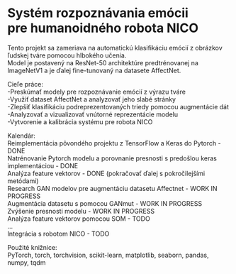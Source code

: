 # Systém rozpoznávania emócii pre humanoidného robota NICO  
Tento projekt sa zameriava na automatickú klasifikáciu emócií z obrázkov ľudskej tváre pomocou hlbokého učenia.  
Model je postavený na ResNet-50 architektúre predtrénovanej na ImageNetV1 a je ďalej fine-tunovaný na datasete AffectNet.  
  
Cieľe práce:  
-Preskúmať modely pre rozpoznávanie emócií z výrazu tváre  
-Využiť dataset AffectNet a analyzovať jeho slabé stránky  
-Zlepšiť klasifikáciu podreprezentovaných triedy pomocou augmentácie dát  
-Analyzovať a vizualizovať vnútorné reprezentácie modelu  
-Vytvorenie a kalibrácia systému pre robota NICO  
  
Kalendár:  
Reimplementácia pôvondého projektu z TensorFlow a Keras do Pytorch - DONE  
Natrénovanie Pytorch modelu a porovnanie presnosti s predošlou keras implementáciou - DONE  
Analýza feature vektorov - DONE (pokračovať ďalej s pokročilejšími metódami)  
Research GAN modelov pre augmentáciu datasetu Affectnet - WORK IN PROGRESS  
Augmentácia datasetu s pomocou GANmut - WORK IN PROGRESS  
Zvýšenie presnosti modelu - WORK IN PROGRESS  
Analýza feature vektorov pomocou SOM - TODO  
...  
Integrácia s robotom NICO - TODO  
  
Použité knižnice:  
PyTorch, torch, torchvision, scikit-learn, matplotlib, seaborn, pandas, numpy, tqdm  
  
